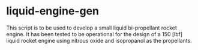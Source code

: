 # liquid-engine-gen
This script is to be used to develop a small liquid bi-propellant rocket engine. It has been tested to be operational for the design of a 150 [lbf] liquid rocket engine using nitrous oxide and isopropanol as the propellants.

